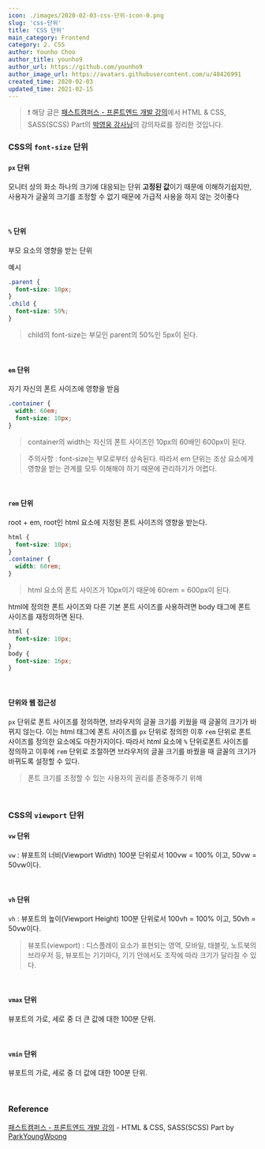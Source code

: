 ```yaml
---
icon: ./images/2020-02-03-css-단위-icon-0.png
slug: 'css-단위'
title: 'CSS 단위'
main_category: Frontend
category: 2. CSS
author: Younho Choo
author_title: younho9
author_url: https://github.com/younho9
author_image_url: https://avatars.githubusercontent.com/u/48426991
created_time: 2020-02-03
updated_time: 2021-02-15
---
```


> ❗️ 해당 글은 [패스트캠퍼스 - 프론트엔드 개발 강의](https://www.fastcampus.co.kr/dev_online_react/)에서 HTML & CSS, SASS(SCSS) Part의 [박영웅 강사님](https://github.com/ParkYoungWoong)의 강의자료를 정리한 것입니다.

### CSS의 `font-size` 단위

#### `px` 단위

모니터 상의 화소 하나의 크기에 대응되는 단위 **고정된 값**이기 때문에 이해하기쉽지만, 사용자가 글꼴의 크기를 조정할 수 없기 때문에 가급적 사용을 하지 않는 것이좋다

<br />

#### `%` 단위

부모 요소의 영향을 받는 단위

예시

```css
.parent {
  font-size: 10px;
}
.child {
  font-size: 50%;
}
```

> child의 font-size는 부모인 parent의 50%인 5px이 된다.

<br />

#### `em` 단위

자기 자신의 폰트 사이즈에 영향을 받음

```css
.container {
  width: 60em;
  font-size: 10px;
}
```

> container의 width는 자신의 폰트 사이즈인 10px의 60배인 600px이 된다.

> 주의사항 : font-size는 부모로부터 상속된다. 따라서 em 단위는 조상 요소에게 영향을 받는 관계를 모두 이해해야 하기 때문에 관리하기가 어렵다.

<br />

#### `rem` 단위

root + em, root인 html 요소에 지정된 폰트 사이즈의 영향을 받는다.

```css
html {
  font-size: 10px;
}
.container {
  width: 60rem;
}
```

> html 요소의 폰트 사이즈가 10px이기 때문에 60rem = 600px이 된다.

html에 정의한 폰트 사이즈와 다른 기본 폰트 사이즈를 사용하려면 body 태그에 폰트사이즈를 재정의하면 된다.

```css
html {
  font-size: 10px;
}
body {
  font-size: 16px;
}
```

<br />

#### 단위와 웹 접근성

`px` 단위로 폰트 사이즈를 정의하면, 브라우저의 글꼴 크기를 키웠을 때 글꼴의 크기가 바뀌지 않는다. 이는 html 태그에 폰트 사이즈를 `px` 단위로 정의한 이후 `rem` 단위로 폰트 사이즈를 정의한 요소에도 마찬가지이다. 따라서 html 요소에 `%` 단위로폰트 사이즈를 정의하고 이후에 `rem` 단위로 조절하면 브라우저의 글꼴 크기를 바꿨을 때 글꼴의 크기가 바뀌도록 설정할 수 있다.

> 폰트 크기를 조정할 수 있는 사용자의 권리를 존중해주기 위해

<br />

### CSS의 `viewport` 단위

#### `vw` 단위

`vw` : 뷰포트의 너비(Viewport Width) 100분 단위로서 100vw = 100% 이고, 50vw = 50vw이다.

<br />

#### `vh` 단위

`vh` : 뷰포트의 높이(Viewport Height) 100분 단위로서 100vh = 100% 이고, 50vh = 50vw이다.

> 뷰포트(viewport) : 디스플레이 요소가 표현되는 영역, 모바일, 태블릿, 노트북의브라우저 등, 뷰포트는 기기마다, 기기 안에서도 조작에 따라 크기가 달라질 수 있다.

<br />

#### `vmax` 단위

뷰포트의 가로, 세로 중 더 큰 값에 대한 100분 단위.

<br />

#### `vmin` 단위

뷰포트의 가로, 세로 중 더 값에 대한 100분 단위.

<br />

### Reference

[패스트캠퍼스 - 프론트엔드 개발 강의](https://www.fastcampus.co.kr/dev_online_react/) - HTML & CSS, SASS(SCSS) Part by [ParkYoungWoong](https://github.com/ParkYoungWoong)
